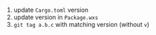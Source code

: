 1. update `Cargo.toml` version
2. update version in `Package.wxs`
3. `git tag a.b.c` with matching version (without `v`)